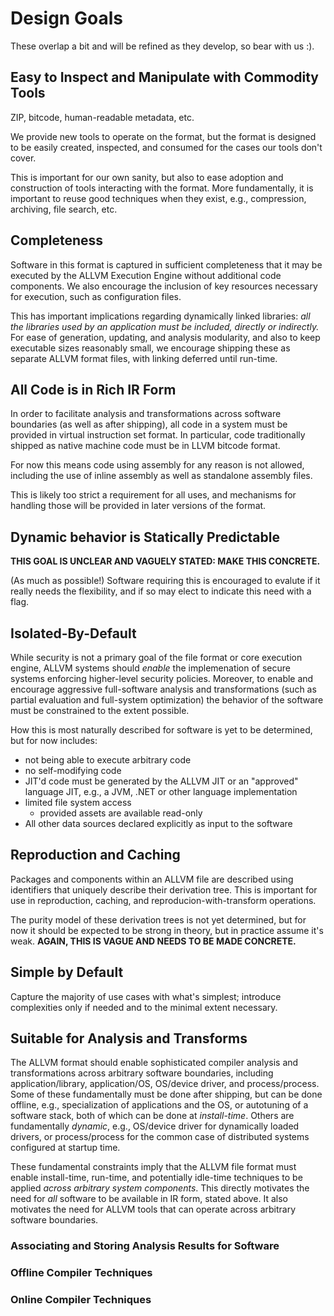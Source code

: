 # Design Goals

These overlap a bit and will be refined as they develop, so bear with us :).

## Easy to Inspect and Manipulate with Commodity Tools

ZIP, bitcode, human-readable metadata, etc.

We provide new tools to operate on the format,
but the format is designed to be easily created, inspected,
and consumed for the cases our tools don't cover.

This is important for our own sanity, but also to ease
adoption and construction of tools interacting with the
format.  More fundamentally, it is important to reuse good
techniques when they exist, e.g., compression, archiving,
file search, etc.

## Completeness

Software in this format is captured in sufficient
completeness that it may be executed by the ALLVM Execution
Engine without additional code components.
We also encourage the inclusion of key resources necessary
for execution, such as configuration files.

This has important implications regarding dynamically
linked libraries:
*all the libraries used by an application must be included,
directly or indirectly.*
For ease of generation, updating, and analysis modularity,
and also to keep executable sizes reasonably small,
we encourage shipping these as separate ALLVM format files,
with linking deferred until run-time.

## All Code is in Rich IR Form

In order to facilitate analysis and transformations across
software boundaries (as well as after shipping),
all code in a system must be provided in virtual instruction 
set format.  In particular, code traditionally shipped as
native machine code must be in LLVM bitcode format.

For now this means code using assembly for any reason
is not allowed, including the use of inline assembly
as well as standalone assembly files.

This is likely too strict a requirement for all uses,
and mechanisms for handling those will be provided
in later versions of the format.

## Dynamic behavior is Statically Predictable

**THIS GOAL IS UNCLEAR AND VAGUELY STATED: MAKE THIS CONCRETE.**

(As much as possible!)
Software requiring this is encouraged to evalute if it
really needs the flexibility, and if so may elect to
indicate this need with a flag.

## Isolated-By-Default

While security is not a primary goal of the file format or core execution
engine, ALLVM systems should *enable* the implemenation of secure systems
enforcing higher-level security policies.
Moreover, to enable and encourage aggressive
full-software analysis and transformations (such
as partial evaluation and full-system optimization) the behavior
of the software must be constrained to the extent possible.

How this is most naturally described for software
is yet to be determined, but for now includes:

* not being able to execute arbitrary code
* no self-modifying code
* JIT'd code must be generated by the ALLVM JIT or an "approved"
  language JIT, e.g., a JVM, .NET or other language implementation
* limited file system access
  * provided assets are available read-only
* All other data sources declared explicitly as input to the software

## Reproduction and Caching

Packages and components within an ALLVM file are described using identifiers
that uniquely describe their derivation tree.  This is important for use in
reproduction, caching, and reproducion-with-transform
operations.

The purity model of these derivation trees is not yet determined,
but for now it should be expected to be strong in theory,
but in practice assume it's weak.  **AGAIN, THIS IS VAGUE AND NEEDS
TO BE MADE CONCRETE.**

## Simple by Default

Capture the majority of use cases with what's simplest;
introduce complexities only if needed and to the minimal extent necessary.

## Suitable for Analysis and Transforms

The ALLVM format should enable sophisticated compiler analysis and
transformations across arbitrary software boundaries, including
application/library, application/OS, OS/device driver, and process/process.
Some of these fundamentally must be done after shipping, but can be done
offline, e.g., specialization of applications and the OS, or 
autotuning of a software stack, both of which can be done at *install-time*.
Others are fundamentally *dynamic*, e.g., OS/device driver for
dynamically loaded drivers, or process/process for the common case of
distributed systems configured at startup time.

These fundamental constraints imply that the ALLVM file format must enable
install-time, run-time, and potentially idle-time techniques to be applied
*across arbitrary system components*.  This directly motivates the need for
*all* software to be available in IR form, stated above.  It also motivates
the need for ALLVM tools that can operate across arbitrary software
boundaries.


### Associating and Storing Analysis Results for Software

### Offline Compiler Techniques

### Online Compiler Techniques

